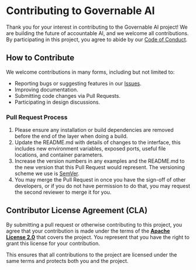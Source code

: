# Contributing to Governable AI

Thank you for your interest in contributing to the Governable AI project! We are building the future of accountable AI, and we welcome all contributions. By participating in this project, you agree to abide by our [Code of Conduct](./CODE_OF_CONDUCT.md).

## How to Contribute

We welcome contributions in many forms, including but not limited to:
-   Reporting bugs or suggesting features in our [Issues](https://github.com/Fan1234-1/governable-ai/issues).
-   Improving documentation.
-   Submitting code changes via Pull Requests.
-   Participating in design discussions.

### Pull Request Process

1.  Please ensure any installation or build dependencies are removed before the end of the layer when doing a build.
2.  Update the README.md with details of changes to the interface, this includes new environment variables, exposed ports, useful file locations, and container parameters.
3.  Increase the version numbers in any examples and the README.md to the new version that this Pull Request would represent. The versioning scheme we use is [SemVer](httphttp://semver.org/).
4.  You may merge the Pull Request in once you have the sign-off of other developers, or if you do not have permission to do that, you may request the second reviewer to merge it for you.

## Contributor License Agreement (CLA)

By submitting a pull request or otherwise contributing to this project, you agree that your contribution is made under the terms of the **[Apache License 2.0](./LICENSE)** that covers the project. You represent that you have the right to grant this license for your contribution.

This ensures that all contributions to the project are licensed under the same terms and protects both you and the project.
